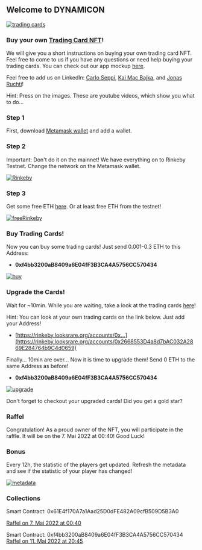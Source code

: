 ## Welcome to DYNAMICON
[![trading cards](https://fridolinvii.github.io/Dynamic_Oracle_Based_NFT_BCC22/tradingcards.png)](https://rinkeby.looksrare.org/collections/0x9B38329fFAE524EC892cfF2dC68cAE5e2825892a "trading cards")

### Buy your own [Trading Card NFT](https://rinkeby.looksrare.org/collections/0x9B38329fFAE524EC892cfF2dC68cAE5e2825892a)!

We will give you a short instructions on buying your own trading card NFT. Feel free to come to us if you have any questions or need help buying your trading cards. You can check out our app mockup [here](https://xd.adobe.com/view/94a83f2b-81cc-44cd-ac20-6ab4bc381dbf-c1fb/).

Feel free to add us on LinkedIn: [Carlo Seppi](https://www.linkedin.com/in/carlo-seppi-0a2222169/), [Kai Mac Bajka](https://www.linkedin.com/mwlite/in/kai-mac-bajka), and [Jonas Ruchti](https://www.linkedin.com/mwlite/in/jonas-ruchti-a29042221)!

Hint: Press on the images. These are youtube videos, which show you what to do...

### Step 1
First, download [Metamask wallet](https://metamask.io/download/) and add a wallet. 

### Step 2
Important: Don't do it on the mainnet! We have everything on to Rinkeby Testnet. Change the network on the Metamask wallet.

[![Rinkeby](https://img.youtube.com/vi/sJjles74GxI/0.jpg)](https://youtube.com/watch?v=sJjles74GxI "Rinkeby")

### Step 3
Get some free ETH [here](https://rinkebyfaucet.com/). Or at least free ETH from the testnet!

[![freeRinkeby](https://img.youtube.com/vi/lcODy0stpIA/0.jpg)](https://youtube.com/watch?v=lcODy0stpIA "freeRinkeby")

### Buy Trading Cards!
Now you can buy some trading cards! Just send 0.001-0.3 ETH to this Address:

- **0xf4bb3200aB8409a6E04fF3B3CA4A5756CC570434**

 [![buy](https://img.youtube.com/vi/TGcIEi2sD6M/0.jpg)](https://youtube.com/watch?v=TGcIEi2sD6M "buy")

### Upgrade the Cards! 
Wait for ~10min. While you are waiting, take a look at the trading cards [here](https://rinkeby.looksrare.org/collections/0x9B38329fFAE524EC892cfF2dC68cAE5e2825892a)! 

Hint: You can look at your own trading cards on the link below. Just add your Address!
- [https://rinkeby.looksrare.org/accounts/0x...](https://rinkeby.looksrare.org/accounts/0x2668553D4a8d7bAC032A2869E284764b9C4d0659)

Finally... 10min are over... Now it is time to upgrade them! Send 0 ETH to the same Address as before!

- **0xf4bb3200aB8409a6E04fF3B3CA4A5756CC570434**

 [![upgrade](https://img.youtube.com/vi/PFXJFCtHSoE/0.jpg)](https://www.youtube.com/watch?v=PFXJFCtHSoE "upgrade")

Don't forget to checkout your upgraded cards! Did you get a gold star?

### Raffel
Congratulation! As a proud owner of the NFT, you will participate in the raffle. It will be on the 7. Mai 2022 at 00:40! Good Luck!

### Bonus
Every 12h, the statistic of the players get updated. Refresh the metadata and see if the statistic of your player has changed!

 [![metadata](https://img.youtube.com/vi/xFVUJ8wf60o/0.jpg)](https://www.youtube.com/watch?v=xFVUJ8wf60o "metadata")


### Collections
Smart Contract: 0x61E4f170A7a1Aad25D0dFE482A09cfB509D5B3A0

[Raffel on 7. Mai 2022 at 00:40](https://rinkeby.looksrare.org/collections/0x9fcF85F43F110A479771181cd3A871Fa26A1a2E0)


Smart Contract: 0xf4bb3200aB8409a6E04fF3B3CA4A5756CC570434
[Raffel on 11. Mai 2022 at 20:45](https://rinkeby.looksrare.org/collections/0x9B38329fFAE524EC892cfF2dC68cAE5e2825892a)




